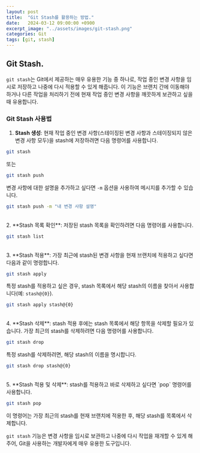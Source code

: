 ```yaml
---
layout: post
title:  "Git Stash를 활용하는 방법."
date:   2024-03-12 09:00:00 +0900
excerpt_image: "../assets/images/git-stash.png"
categories: Git
tags: [git, stash]
---
```

## Git Stash.
`git stash`는 Git에서 제공하는 매우 유용한 기능 중 하나로, 작업 중인 변경 사항을 임시로 저장하고 나중에 다시 적용할 수 있게 해줍니다. 이 기능은 브랜치 간에 이동해야 하거나 다른 작업을 처리하기 전에 현재 작업 중인 변경 사항을 깨끗하게 보관하고 싶을 때 유용합니다.

### Git Stash 사용법

1. **Stash 생성**: 현재 작업 중인 변경 사항(스테이징된 변경 사항과 스테이징되지 않은 변경 사항 모두)을 stash에 저장하려면 다음 명령어를 사용합니다.

```bash
git stash
```

또는

```bash
git stash push
```

변경 사항에 대한 설명을 추가하고 싶다면 `-m` 옵션을 사용하여 메시지를 추가할 수 있습니다.

```bash
git stash push -m "내 변경 사항 설명"
```

<br/>
2. **Stash 목록 확인**: 저장된 stash 목록을 확인하려면 다음 명령어를 사용합니다.

```bash
git stash list
```
<br/>
3. **Stash 적용**: 가장 최근에 stash된 변경 사항을 현재 브랜치에 적용하고 싶다면 다음과 같이 명령합니다.

```bash
git stash apply
```

특정 stash를 적용하고 싶은 경우, stash 목록에서 해당 stash의 이름을 찾아서 사용합니다(예: `stash@{0}`).

```bash
git stash apply stash@{0}
```
<br/>
4. **Stash 삭제**: stash 적용 후에는 stash 목록에서 해당 항목을 삭제할 필요가 있습니다. 가장 최근의 stash를 삭제하려면 다음 명령어를 사용합니다.

```bash
git stash drop
```

특정 stash를 삭제하려면, 해당 stash의 이름을 명시합니다.

```bash
git stash drop stash@{0}
```
<br/>
5. **Stash 적용 및 삭제**: stash를 적용하고 바로 삭제하고 싶다면 `pop` 명령어를 사용합니다.

```bash
git stash pop
```

이 명령어는 가장 최근의 stash를 현재 브랜치에 적용한 후, 해당 stash를 목록에서 삭제합니다.

`git stash` 기능은 변경 사항을 임시로 보관하고 나중에 다시 작업을 재개할 수 있게 해주어, Git을 사용하는 개발자에게 매우 유용한 도구입니다.